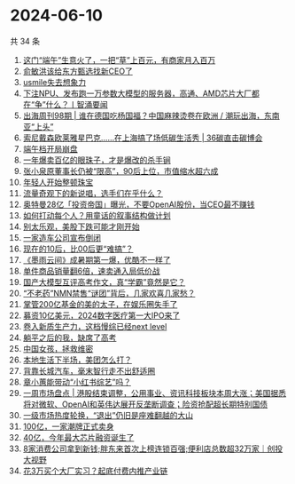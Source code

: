 # 2024-06-10

共 34 条

<!-- BEGIN 36KR -->
<!-- 最后更新时间 2024-06-10 12:01:17 +0800 -->
1. [这门“端午”生意火了，一把“草”上百元，有商家月入百万](https://36kr.com/p/2811112411859206)
1. [俞敏洪该给东方甄选找新CEO了](https://36kr.com/p/2812102910888454)
1. [usmile失去想象力](https://36kr.com/p/2809782080932100)
1. [下注NPU、发布跑一万参数大模型的服务器，高通、AMD芯片大厂都在“争”什么？丨智涌要闻](https://36kr.com/p/2809398702885377)
1. [出海周刊98期 | 谁在德国吃杨国福？中国麻辣烫卷在欧洲 / 潮玩出海，东南亚“上头”](https://36kr.com/p/2809574114937092)
1. [索尼戴森欧莱雅星巴克……在上海搞了场低碳生活秀 | 36碳直击碳博会](https://36kr.com/p/2809151144577288)
1. [端午档开局崩盘](https://36kr.com/p/2811280681601282)
1. [一年爆卖百亿的眼珠子，才是爆改的杀手锏](https://36kr.com/p/2811247802063745)
1. [张小泉原董事长仍被“限高”，90后上位，市值缩水超六成](https://36kr.com/p/2809940172642688)
1. [年轻人开始整顿珠宝](https://36kr.com/p/2812524481808896)
1. [流量奇观下的新说唱，选手们在乎什么？](https://36kr.com/p/2809781458504193)
1. [奥特曼28亿「投资帝国」曝光，不要OpenAI股份，当CEO最不赚钱](https://36kr.com/p/2812086454454792)
1. [如何打动每个人？用童话的叙事结构做计划](https://36kr.com/p/2544442856417029)
1. [别太乐观，美股下跌可能才刚开始](https://36kr.com/p/2810638330562824)
1. [一家造车公司宣布倒闭](https://36kr.com/p/2812332655282690)
1. [现在的10后，比00后更“难搞”？](https://36kr.com/p/2812441947802118)
1. [《墨雨云间》成暑期第一爆，优酷不一样了](https://36kr.com/p/2812602861160960)
1. [单件商品销量翻6倍，速卖通入局低价战](https://36kr.com/p/2812221485254912)
1. [国产大模型互评高考作文，真“学霸”竟然是它？](https://36kr.com/p/2812103424035080)
1. [“不老药”NMN禁售“谜团”背后，几家欢喜几家愁？](https://36kr.com/p/2812003242498946)
1. [掌管200亿基金的美的太子，在娱乐圈失手了](https://36kr.com/p/2812004775397636)
1. [募资10亿美元，2024数字医疗第一大IPO来了](https://36kr.com/p/2813241261574407)
1. [卷入新质生产力，这档慢综已经next level](https://36kr.com/p/2811966857283843)
1. [躺平之后的我，缺席了高考](https://36kr.com/p/2812517169531398)
1. [中国女孩，拯救维密](https://36kr.com/p/2811943804836741)
1. [本地生活下半场，美团怎么打？](https://36kr.com/p/2810891621517827)
1. [背靠长城汽车，毫末智行走不出舒适圈](https://36kr.com/p/2810538363816201)
1. [章小蕙能带动“小红书综艺”吗？](https://36kr.com/p/2811279938816261)
1. [一周市场盘点 | 港股结束调整，公用事业、资讯科技板块本周大涨；美国据悉将对微软、OpenAI和英伟达展开反垄断调查；险资抢配超长期特别国债](https://36kr.com/p/2810982058396163)
1. [一级市场热度轮换，“退出”仍旧是座难翻越的大山](https://36kr.com/p/2810872646683142)
1. [100亿，一家潮牌正式卖身](https://36kr.com/p/2810858647685637)
1. [40亿，今年最大芯片融资诞生了](https://36kr.com/p/2810686216407299)
1. [8家消费公司拿到新钱;胖东来首次上榜连锁百强;便利店总数超32万家｜创投大视野](https://36kr.com/p/2809828024961539)
1. [花3万买个大厂实习？起底付费内推产业链](https://36kr.com/p/2810592856459781)
<!-- END 36KR -->